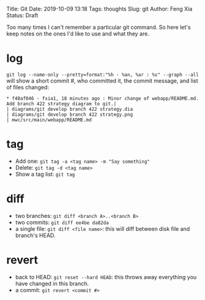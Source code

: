 Title: Git
Date: 2019-10-09 13:18
Tags: thoughts
Slug: git
Author: Feng Xia
Status: Draft

Too many times I can't remember a particular git command. So here
let's keep notes on the ones I'd like to use and what they are.

# log

`git log --name-only --pretty=format:"%h - %an, %ar : %s" --graph
--all` will show a short commit #, who committed it, the commit
message, and list of files changed:

```shell
* f48af046 - fxia1, 18 minutes ago : Minor change of webapp/README.md. Add branch 422 strategy diagram to git.| 
| diagrams/git develop branch 422 strategy.dia
| diagrams/git develop branch 422 strategy.png
| mwc/src/main/webapp/README.md
```

# tag

- Add one: `git tag -a <tag name> -m "Say something"`
- Delete: `git tag -d <tag name>`
- Show a tag list: `git tag`

# diff

- two branches: `git diff <branch A>..<branch B>`
- two commits: `git diff ee4be da82da`
- a single file: `git diff <file name>`: this will diff between disk
  file and branch's HEAD.
  
# revert

- back to HEAD: `git reset --hard HEAD`: this throws away everything
  you have changed in this branch.
- a commit: `git revert <commit #>`
